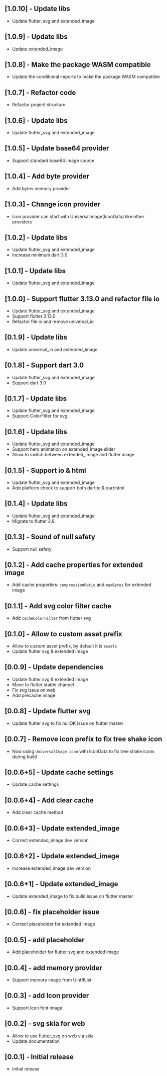 ## [1.0.10] - Update libs
- Update flutter_svg and extended_image
## [1.0.9] - Update libs
- Update extended_image
## [1.0.8] - Make the package WASM compatible
- Update the conditional imports to make the package WASM compatible
## [1.0.7] - Refactor code
- Refactor project structure 
## [1.0.6] - Update libs
- Update flutter_svg and extended_image 
## [1.0.5] - Update base64 provider
- Support standard base64 image source
## [1.0.4] - Add byte provider
- Add bytes memory provider
## [1.0.3] - Change icon provider
- Icon provider can start with UniversalImage(IconData) like other providers
## [1.0.2] - Update libs
- Update flutter_svg and extended_image 
- Increase minimum dart 3.0
## [1.0.1] - Update libs
- Update flutter_svg and extended_image 
## [1.0.0] - Support flutter 3.13.0 and refactor file io
*  Update flutter_svg and extended_image
*  Support flutter 3.13.0
*  Refactor file io and remove universal_io
## [0.1.9] - Update libs
*  Update universal_io and extended_image
## [0.1.8] - Support dart 3.0
*  Update flutter_svg and extended_image
*  Support dart 3.0
## [0.1.7] - Update libs
*  Update flutter_svg and extended_image
*  Support ColorFilter for svg
## [0.1.6] - Update libs
*  Update flutter_svg and extended_image
*  Support hero animation on extended_image slider
*  Allow to switch between extended_image and flutter image
## [0.1.5] - Support io & html
*  Update flutter_svg and extended_image
*  Add platform check to support both dart:io & dart:html
## [0.1.4] - Update libs
*  Update flutter_svg and extended_image
*  Migrate to flutter 2.8
## [0.1.3] - Sound of null safety
*  Support null safety
## [0.1.2] - Add cache properties for extended image
*  Add cache properties: `compressionRatio` and `maxBytes` for extended image
## [0.1.1] - Add svg color filter cache
* Add `cacheColorFilter` from flutter svg
## [0.1.0] - Allow to custom asset prefix
* Allow to custom asset prefix, by default it is `assets`
* Update flutter svg & extended image
## [0.0.9] - Update dependencies
* Update flutter svg & extended image
* Move to flutter stable channel
* Fix svg issue on web
* Add precache image
## [0.0.8] - Update flutter svg
* Update flutter svg to fix nullOK issue on flutter master
## [0.0.7] - Remove icon prefix to fix tree shake icon
* Now using `UniversalImage.icon` with IconData to fix tree shake icons during build
## [0.0.6+5] - Update cache settings
* Update cache settings
## [0.0.6+4] - Add clear cache
* Add clear cache method
## [0.0.6+3] - Update extended_image
* Correct extended_image dev version
## [0.0.6+2] - Update extended_image
* Increase extended_image dev version
## [0.0.6+1] - Update extended_image
* Update extended_image to fix build issue on flutter master
## [0.0.6] - fix placeholder issue
* Correct placeholder for extended image
## [0.0.5] - add placeholder
* Add placeholder for flutter svg and extended image
## [0.0.4] - add memory provider
* Support memory image from Uint8List
## [0.0.3] - add Icon provider
* Support Icon font image
## [0.0.2] - svg skia for web
* Allow to use flutter_svg on web via skia
* Update documentation
## [0.0.1] - Initial release
* Initial release

